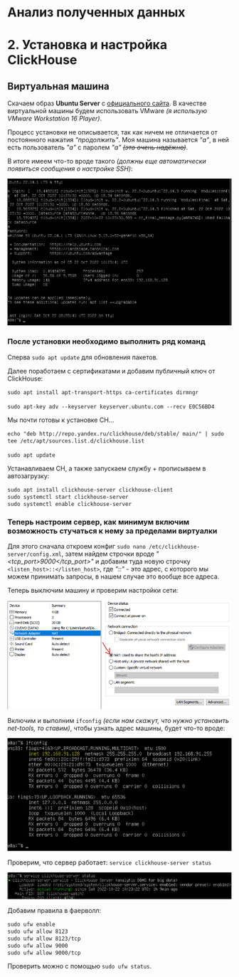 # Анализ полученных данных
# 2. Установка и настройка ClickHouse
## Виртуальная машина
Скачаем образ **Ubuntu Server** с [официального сайта](https://ubuntu.com/download/server). В качестве виртуальной машины будем использовать VMware *(я использую VMware Workstation 16 Player)*.

Процесс установки не описывается, так как ничем не отличается от постоянного нажатия *"продолжить"*. 
Моя машина называется *"а"*, в ней есть пользователь *"а"* с паролем *"а"* *~~(это очень надёжно)~~*.

В итоге имеем что-то вроде такого *(должны еще автоматически появиться сообщения о настройке SSH)*:

![](images/1.png)

### После установки необходимо выполнить ряд команд
Сперва `sudo apt update` для обновления пакетов.

Далее поработаем с сертификатами и добавим публичный ключ от ClickHouse:

```
sudo apt install apt-transport-https ca-certificates dirmngr

sudo apt-key adv --keyserver keyserver.ubuntu.com --recv E0C56BD4
```
Мы почти готовы к установке CH...

```
echo "deb http://repo.yandex.ru/clickhouse/deb/stable/ main/" | sudo tee /etc/apt/sources.list.d/clickhouse.list

sudo apt update
```
Устанавливаем СН, а также запускаем службу + прописываем в автозагрузку:

```
sudo apt install clickhouse-server clickhouse-client
sudo systemctl start clickhouse-server
sudo systemctl enable clickhouse-server
```

### Теперь настроим сервер, как минимум включим возможность стучаться к нему за пределами виртуалки

Для этого сначала откроем конфиг `sudo nano /etc/clickhouse-server/config.xml`, затем найдем строчки вроде *"<tcp_port>9000</tcp_port>"* и добавим туда новую строчку `<listen_host>::</listen_host>`, где *"::"* - это адрес, с которого мы можем принимать запросы, в нашем случае это вообще все адреса.

Теперь выключим машину и проверим настройки сети:

![](images/3.png)


Включим и выполним `ifconfig` *(если нам скажут, что нужно установить net-tools, то ставим)*, чтобы узнать адрес машины, будет что-то вроде:

![](images/2.png)

Проверим, что сервер работает: `service clickhouse-server status`

![](images/4.png)

Добавим правила в фаерволл:

```
sudo ufw enable
sudo ufw allow 8123
sudo ufw allow 8123/tcp
sudo ufw allow 9000
sudo ufw allow 9000/tcp
```

Проверить можно с помощью `sudo ufw status`.